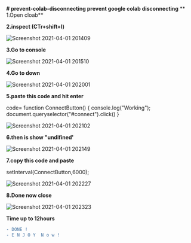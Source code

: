 
**# prevent-colab-disconnecting
prevent google colab disconnecting**
**
1.Open cloab**

**2.inspect (CTr+shift+l)**

![Screenshot 2021-04-01 201409](https://user-images.githubusercontent.com/67457538/113390832-1e7d7e00-93b0-11eb-8cd3-6deb418ff7b8.png)


**3.Go to console**

![Screenshot 2021-04-01 201510](https://user-images.githubusercontent.com/67457538/113390930-4b319580-93b0-11eb-874a-8126be45ad96.png)

**4.Go to down**

![Screenshot 2021-04-01 202001](https://user-images.githubusercontent.com/67457538/113390999-6a302780-93b0-11eb-84d0-aa67ec93f17d.png)

**5.paste this code and hit enter**

code= function ConnectButton() {
 console.log("Working");
 document.queryselector("#connect").click()
}

![Screenshot 2021-04-01 202102](https://user-images.githubusercontent.com/67457538/113391151-b2e7e080-93b0-11eb-964e-967f651e4167.png)

**6.then is show "undifined'**

![Screenshot 2021-04-01 202149](https://user-images.githubusercontent.com/67457538/113391211-cc892800-93b0-11eb-80ab-9296010d4831.png)

**7.copy this code and paste**

setInterval(ConnectButton,6000);

![Screenshot 2021-04-01 202227](https://user-images.githubusercontent.com/67457538/113391290-f17d9b00-93b0-11eb-8eb3-778c66f95438.png)

**8.Done now close**

![Screenshot 2021-04-01 202323](https://user-images.githubusercontent.com/67457538/113391369-1245f080-93b1-11eb-8037-f2fd50e84e2b.png)



**Time up to 12hours**


```diff 
- DONE !
- E N J O Y  N o w !
```






